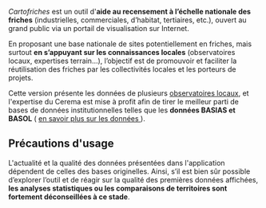 *Cartofriches* est un outil d'**aide au recensement à l’échelle nationale des friches** (industrielles, commerciales, d’habitat, tertiaires, etc.), ouvert au grand public via un portail de visualisation sur Internet.

En proposant une base nationale de sites potentiellement en friches, mais surtout **en s’appuyant sur les connaissances locales** (observatoires locaux, expertises terrain…), l’objectif est de promouvoir et faciliter la réutilisation des friches par les collectivités locales et les porteurs de projets.

Cette version présente les données de plusieurs 
<a href=https://artificialisation.biodiversitetousvivants.fr/cartofriches/observatoires-locaux/ target=_blank>observatoires locaux</a>, et l'expertise du Cerema est mise à profit afin de tirer le meilleur parti de bases de données institutionnelles telles que les **données BASIAS et BASOL** (
<a href=https://artificialisation.biodiversitetousvivants.fr/cartofriches/donnees-utilisees/ target=_blank>en savoir plus sur les données </a> ).

## Précautions d'usage
L'actualité et la qualité des données présentées dans l'application dépendent de celles des bases originelles.
Ainsi, s’il est bien sûr possible d’explorer l’outil et de réagir sur la qualité des premières données affichées, **les analyses statistiques ou les comparaisons de territoires sont fortement déconseillées à ce stade**.